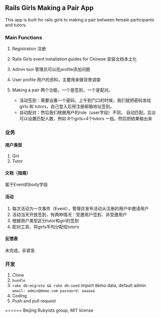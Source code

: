 ## Rails Girls Making a Pair App

This app is built for rails girls to making a pair between female participants and tutors.

### Main Functions

1. Registration  注册
2. Rails Girls event installation guides for Chinese  安装文档本土化
3. Admin tool  管理员可以在profile添加问题
4. User profile 用户的资料，主要用来做背景调查
5. Making a pair  两个功能，一个是签到，一个是配对。

	* 活动签到：需要设置一个密码，上午到门口的时候，我们就把密码发给girls 和 tutors，自己登入后用注册邮箱地址签到。
	* 自动配对：然后我们根据用户的role（user字段）不同， 自动匹配。后台可以设置匹配人数，例如 8个girls+4个tutors  一组。然后把结果输出来

### 业务

#### 用户类型
   1. Girl
   2. Tutor

#### 文档（指南）
   属于Event的body字段

#### 活动
   1. 每次活动为一次事件（Event），管理员发布活动从注册的用户中邀请用户
   2. 活动当天开放签到，有两种情况：受邀用户签到、非受邀用户
   3. 根据用户类型区分tutor和girl的签到
   4. 配对工具，将girls平均分配给tutors

#### 反馈表
   未完成，非紧急

### 开发
   1. Clone
   2. ```bundle```
   3. ```rake db:migrate && rake db:seed``` import demo data, default admin ```email: admin@demo.com password: aaaaaa```
   4. Coding
   5. Push and pull request

======
Beijing Rubyists group, MIT license
